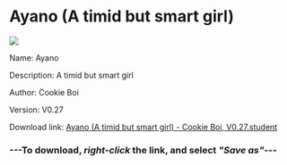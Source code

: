# Ayano (A timid but smart girl)

<img src = "https://raw.githubusercontent.com/Arbiter1223/Koukou-Gurashi-Custom-Students/master/Students/Files/Ayano%20(A%20timid%20but%20smart%20girl).png">

Name: Ayano

Description: A timid but smart girl

Author: Cookie Boi

Version: V0.27

Download link: <a href="https://raw.githubusercontent.com/Arbiter1223/Koukou-Gurashi-Custom-Students/master/Students/Files/Ayano%20(A%20timid%20but%20smart%20girl)%20-%20Cookie%20Boi%2C%20V0.27.student">Ayano (A timid but smart girl) - Cookie Boi, V0.27.student</a>

### ---**To download, _right-click_ the link, and select _"Save as"_**---
